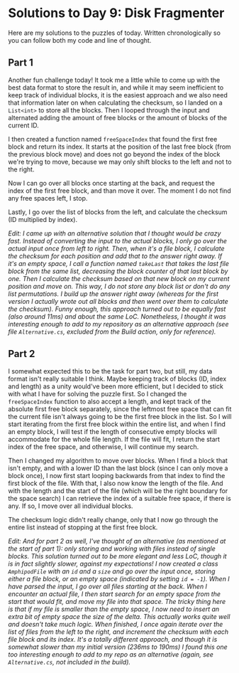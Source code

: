 # Solutions to Day 9: Disk Fragmenter

Here are my solutions to the puzzles of today. Written chronologically so you can follow both my code and line of thought.

## Part 1

Another fun challenge today! It took me a little while to come up with the best data format to store the result in, and while it may seem inefficient to keep track of individual blocks, it is the easiest approach and we also need that information later on when calculating the checksum, so I landed on a `List<int>` to store all the blocks. Then I looped through the input and alternated adding the amount of free blocks or the amount of blocks of the current ID.

I then created a function named `freeSpaceIndex` that found the first free block and return its index. It starts at the position of the last free block (from the previous block move) and does not go beyond the index of the block we're trying to move, because we may only shift blocks to the left and not to the right.

Now I can go over all blocks once starting at the back, and request the index of the first free block, and than move it over. The moment I do not find any free spaces left, I stop.

Lastly, I go over the list of blocks from the left, and calculate the checksum (ID multiplied by index).

*Edit: I came up with an alternative solution that I thought would be crazy fast. Instead of converting the input to the actual blocks, I only go over the actual input once from left to right. Then, when it's a file block, I calculate the checksum for each position and add that to the answer right away. If it's an empty space, I call a function named `takeLast` that takes the last file block from the same list, decreasing the block counter of that last block by one. Then I calculate the checksum based on that new block on my current position and move on. This way, I do not store any block list or don't do any list permutations. I build up the answer right away (whereas for the first version I actually wrote out all blocks and then went over them to calculate the checksum). Funny enough, this approach turned out to be equally fast (also around 11ms) and about the same LoC. Nonetheless, I thought it was interesting enough to add to my repository as an alternative approach (see file `Alternative.cs`, excluded from the Build action, only for reference).*

## Part 2

I somewhat expected this to be the task for part two, but still, my data format isn't really suitable I think. Maybe keeping track of blocks (ID, index and length) as a unity would've been more efficient, but I decided to stick with what I have for solving the puzzle first. So I changed the `freeSpaceIndex` function to also accept a length, and kept track of the absolute first free block separately, since the leftmost free space that can fit the current file isn't always going to be the first free block in the list. So I will start iterating from the first free block within the entire list, and when I find an empty block, I will test if the length of consecutive empty blocks will accommodate for the whole file length. If the file will fit, I return the start index of the free space, and otherwise, I will continue my search.

Then I changed my algorithm to move over blocks. When I find a block that isn't empty, and with a lower ID than the last block (since I can only move a block once), I now first start looping backwards from that index to find the first block of the file. With that, I also now know the length of the file. And with the length and the start of the file (which will be the right boundary for the space search) I can retrieve the index of a suitable free space, if there is any. If so, I move over all individual blocks.

The checksum logic didn't really change, only that I now go through the entire list instead of stopping at the first free block.

*Edit: And for part 2 as well, I've thought of an alternative (as mentioned at the start of part 1): only storing and working with files instead of single blocks. This solution turned out to be more elegant and less LoC, though it is in fact slightly slower, against my expectations! I now created a class `AmphipodFile` with an `id` and a `size` and go over the input once, storing either a file block, or an empty space (indicated by setting `id = -1`). When I have parsed the input, I  go over all files starting at the back. When I encounter an actual file, I then start search for an empty space from the start that would fit, and move my file into that space. The tricky thing here is that if my file is smaller than the empty space, I now need to insert an extra bit of empty space the size of the delta. This actually works quite well and doesn't take much logic. When finished, I once again iterate over the list of files from the left to the right, and increment the checksum with each file block and its index. It's a totally different approach, and though it is somewhat slower than my initial version (236ms to 190ms) I found this one too interesting enough to add to my repo as an alternative (again, see `Alternative.cs`, not included in the build).*